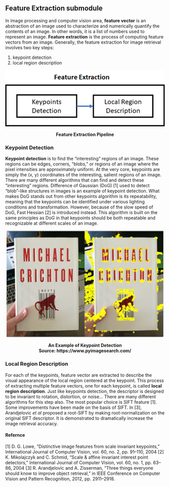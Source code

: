## Feature Extraction submodule
In image processing and computer vision area, **feature vector** is an abstraction of an image used to characterize and numerically quantify the contents of an image. In other words, it is a list of numbers used to represent an image. **Feature extraction** is the process of computing feature vectors from an image. Generally, the feature extraction for image retrieval involves two key steps: 
1. keypoint detection
2. local region description

<p align="center">
    <img src="https://github.com/khanhducle/khanhducle.github.io/blob/master/images/feature_extraction1.png">
</p>
<p align="center">
    <b>Feature Extraction Pipeline</b>
</p>

### Keypoint Detection
**Keypoint detection** is to find the “interesting” regions of an image. These regions can be edges, corners, “blobs,” or regions of an image where the pixel intensities are approximately uniform. At the very core, keypoints are simply the (x, y) coordinates of the interesting, salient regions of an image. 
There are many different algorithms that can find and detect these “interesting” regions. Difference of Gaussian (DoG) [1] used to detect “blob”-like structures in images is an example of keypoint detection. What makes DoG stands out from other keypoints algorithm is its repeatability, meaning that the keypoints can be identified under various lighting conditions and transformation. However, because of the slow speed of DoG, Fast Hessian [2] is introduced instead. This algorithm is built on the same principles as DoG in that keypoints should be both repeatable and recognizable at different scales of an image.

<p align="center">
    <img src="https://github.com/khanhducle/khanhducle.github.io/blob/master/images/keypoint_detection.png">
</p>
<p align="center">
    <b>An Example of Keypoint Detection <br/><b>Source: https://www.pyimagesearch.com/</b></b>
</p>

### Local Region Description
For each of the keypoints, feature vector are extracted to describe the visual appearance of the local region centered at the keypoint. This process of extracting multiple feature vectors, one for each keypoint, is called **local region description**. 
Just like keypoints detection, the descriptor is designed to be invariant to rotation, distortion, or noise… There are many different algorithms for this step also. The most popular choice is SIFT feature [1]. Some improvements have been made on the basis of SIFT. In [3], Arandjelovic *et al* proposed a root-SIFT by making root-normalization on the original SIFT descriptor. It is demonstrated to dramatically increase the image retrieval accuracy.

#### Refernce
[1] D. G. Lowe, “Distinctive image features from scale invariant keypoints,” International Journal of Computer Vision, vol. 60, no. 2, pp. 91–110, 2004
[2] K. Mikolajczyk and C. Schmid, “Scale & affine invariant interest point detectors,” International Journal of Computer Vision, vol. 60, no. 1, pp. 63–86, 2004
[3] R. Arandjelovic and A. Zisserman, “Three things everyone should know to improve object retrieval,” in IEEE Conference on Computer Vision and Pattern Recognition, 2012, pp. 2911–2918.
